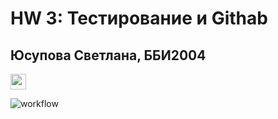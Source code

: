 
# HW 3: Тестирование и Githab
## Юсупова Светлана, ББИ2004

[<img src="https://s18955.pcdn.co/wp-content/uploads/2018/02/github.png" width="25"/>](https://rawcdn.githack.com/alexa0o/testrepo2/199f4415dcbb7e3327381b2d418eacfaea659927/README.md)


![workflow](https://github.com/SvetlanaYusupova/TZ-3/actions/workflows/1.yml/badge.svg)
